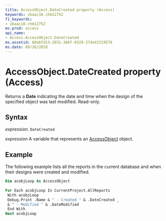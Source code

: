 ```yaml
---
title: AccessObject.DateCreated property (Access)
keywords: vbaac10.chm12752
f1_keywords:
- vbaac10.chm12752
ms.prod: access
api_name:
- Access.AccessObject.DateCreated
ms.assetid: 68a6fd13-2831-386f-0328-274e43219578
ms.date: 09/26/2018
---
```



# AccessObject.DateCreated property (Access)

Returns a **Date** indicating the date and time when the design of the specified object was last modified. Read-only.


## Syntax

_expression_. `DateCreated`

_expression_ A variable that represents an [AccessObject](Access.AccessObject.md) object.


## Example

The following example lists all the reports in the current database and when their designs were created and modified.


```vb
Dim acobjLoop As AccessObject 
 
For Each acobjLoop In CurrentProject.AllReports 
 With acobjLoop 
 Debug.Print .Name & " - Created " & .DateCreated _ 
 & " - Modified " & .DateModified 
 End With 
Next acobjLoop
```


